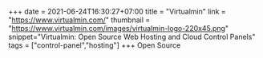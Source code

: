 +++
date = 2021-06-24T16:30:27+07:00
title = "Virtualmin"
link = "https://www.virtualmin.com/"
thumbnail = "https://www.virtualmin.com/images/virtualmin-logo-220x45.png"
snippet="Virtualmin: Open Source Web Hosting and Cloud Control Panels"
tags = ["control-panel","hosting"]
+++ 
Open Source
